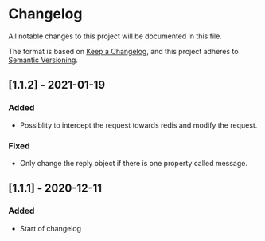 # Changelog

All notable changes to this project will be documented in this file.

The format is based on [Keep a Changelog](https://keepachangelog.com/en/1.0.0/),
and this project adheres to [Semantic Versioning](https://semver.org/spec/v2.0.0.html).

## [1.1.2] - 2021-01-19

### Added

- Possiblity to intercept the request towards redis and modify the request.

### Fixed

- Only change the reply object if there is one property called message.

## [1.1.1] - 2020-12-11

### Added

- Start of changelog

